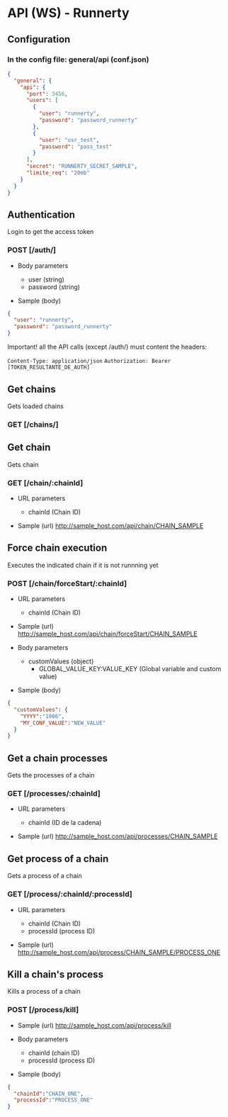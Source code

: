 # API (WS) - Runnerty

## Configuration
### In the config file: general/api (conf.json)
```json
{
  "general": {
    "api": {
      "port": 3456,
      "users": [
        {
          "user": "runnerty",
          "password": "password_runnerty"
        },
        {
          "user": "usr_test",
          "password": "pass_test"
        }
      ],
      "secret": "RUNNERTY_SECRET_SAMPLE",
      "limite_req": "20mb"
    }
  }
}
```

## Authentication
Login to get the access token
### POST [/auth/]

+ Body parameters
    + user (string)
    + password (string)


+ Sample (body)
```json
{
  "user": "runnerty",
  "password": "password_runnerty"
}
```

Important! all the API calls (except /auth/) must content the headers:

`Content-Type: application/json`
`Authorization: Bearer [TOKEN_RESULTANTE_DE_AUTH]`

## Get chains
Gets loaded chains
### GET [/chains/]

## Get chain
Gets chain
### GET [/chain/:chainId]

+ URL parameters
    + chainId (Chain ID)

+ Sample (url)
http://sample_host.com/api/chain/CHAIN_SAMPLE

## Force chain execution
Executes the indicated chain if it is not runnning yet
### POST [/chain/forceStart/:chainId]

+ URL parameters
    + chainId (Chain ID)

+ Sample (url)
http://sample_host.com/api/chain/forceStart/CHAIN_SAMPLE

+ Body parameters
    + customValues (object)
        + GLOBAL_VALUE_KEY:VALUE_KEY (Global variable and custom value)

+ Sample (body)
```json
{
  "customValues": {
    "YYYY":"1986",
    "MY_CONF_VALUE":"NEW_VALUE"
  }
}
```

## Get a chain processes
Gets the processes of a chain
### GET [/processes/:chainId]

+ URL parameters
    + chainId (ID de la cadena)

+ Sample (url)
http://sample_host.com/api/processes/CHAIN_SAMPLE

## Get process of a chain
Gets a process of a chain
### GET [/process/:chainId/:processId]

+ URL parameters
    + chainId (Chain ID)
    + processId (process ID)

+ Sample (url)
http://sample_host.com/api/process/CHAIN_SAMPLE/PROCESS_ONE

## Kill a chain's process
Kills a process of a chain
### POST [/process/kill]

+ Sample (url)
http://sample_host.com/api/process/kill

+ Body parameters
    + chainId (chain ID)
    + processId (process ID)
    
+ Sample (body)
```json
{
  "chainId":"CHAIN_ONE",
  "processId":"PROCESS_ONE"
}
```